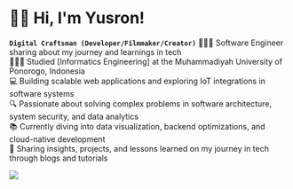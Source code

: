 <!-- Level 3: Add custom code -->
# 🏄‍♂️ Hi, I'm Yusron!

**`Digital Craftsman (Developer/Filmmaker/Creator)`**
👩🏻‍💻 Software Engineer sharing about my journey and learnings in tech<br/>
👩🏻‍🎓 Studied [Informatics Engineering] at the Muhammadiyah University of Ponorogo, Indonesia<br/>
💻 Building scalable web applications and exploring IoT integrations in software systems<br/>
🔍 Passionate about solving complex problems in software architecture, system security, and data analytics<br/>
📚 Currently diving into data visualization, backend optimizations, and cloud-native development<br/>
💬 Sharing insights, projects, and lessons learned on my journey in tech through blogs and tutorials<br/>

<!-- GitHub stats from https://github.com/anuraghazra/github-readme-stats -->
![](https://github-readme-stats.vercel.app/api?username=yyusronwirawan&theme=radical&hide_border=false&include_all_commits=true&count_private=true)




